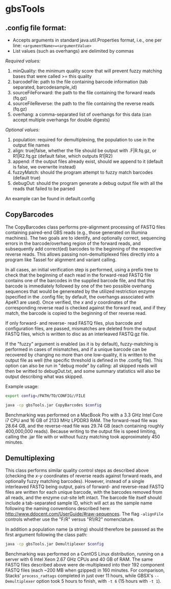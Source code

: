 # gbsTools

## .config file format:
 * Accepts arguments in standard java.util.Properties format, i.e., one per line: ```<argumentName>=<argumentValue>```
 * List values (such as overhangs) are delimited by commas
 
 *Required values:*
 1) minQuality: the minimum quality score that will prevent fuzzy matching bases that were called >= this quality
 2) barcodeFile: path to the file containing barcode information (tab separated, barcode<tab>sample_id)
 3) sourceFileForward: the path to the file containing the forward reads (fq.gz)
 4) sourceFileReverse: the path to the file containing the reverse reads (fq.gz)
 5) overhang: a comma-separated list of overhangs for this data (can accept multiple overhangs for double digests)
 
 *Optional values:*
 1) population: required for demultiplexing, the population to use in the output file names
 2) align: true|false, whether the file should be output with .F|R.fq.gz, or R1|R2.fq.gz (default false, which outputs R1|R2)
 3) append: if the output files already exist, should we append to it (default is false, we overwrite instead)
 4) fuzzyMatch: should the program attempt to fuzzy match barcodes (default true)
 5) debugOut: should the program generate a debug output file with all the reads that failed to be parsed
 
 An example can be found in default.config

## CopyBarcodes

The CopyBarcodes class performs pre-alignment processing of FASTQ files containing paired-end GBS reads (e.g., those generated on Illumina machines).  The two goals are to identify, and optionally correct, sequencing errors in the barcode/overhang region of the forward reads, and subsequently add correct(ed) barcodes to the beginning of the respective reverse reads.  This allows passing non-demultiplexed files directly into a program like Tassel for alignment and variant calling.

In all cases, an initial verification step is performed, using a prefix tree to check that the beginning of each read in the forward-read FASTQ file contains one of the barcodes in the supplied barcode file, and that this barcode is immediately followed by one of the two possible overhang sequences that would be genereated by the utilized restriction enzyme (specified in the .config file; by default, the overhangs associated with ApeK1 are used).  Once verified, the *x* and *y* coordinates of the corresponding reverse read is checked against the forward read, and if they match, the barcode is copied to the beginning of ther reverse read.

If only forward- and reverse- read FASTQ files, plus barcode and configuration files, are passed, mismatches are deleted from the output FASTQ files, which is written to disc as an interleaved FASTQ.gz file.

If the "fuzzy" argument is enabled (as it is by default), fuzzy-matching is performed in cases of mismatches, and if a unique barcode can be recovered by changing no more than one low-quality, it is written to the output file as well (the specific threshold is defined in the .config file).  This option can also be run in "debug mode" by calling: all skipped reads will then be writted to debugOut.txt, and some summary statistics will also be output describing what was skipped.

Example usage:

```bash
export config=/PATH/TO/CONFIG//FILE

java -cp gbsTools.jar CopyBarcodes $config
```
Benchmarking was performed on a MacBook Pro with a 3.3 GHz Intel Core i7 CPU and 16 GB of 2133 MHz LPDDR3 RAM.  The forward-read file was 28.64 GB, and the reverse-read file was 29.74 GB (each containing roughly 400,000,000 reads).  Because writing to the output file is speed limiting, calling the .jar file with or without fuzzy matching took approximately 450 minutes.


## Demultiplexing

This class performs similar quality control steps as described above (checking the *x*-*y* coordinates of reverse reads against forward reads, and optionally fuzzy matching barcodes).  However, instead of a single interleaved FASTQ being output, pairs of forward- and reverse-read FASTQ files are written for each unique barcode, with the barcodes removed from all reads, and the enzyme cut-site left intact.  The barcode file itself should include a tab-separated sample ID, which will act as the sample name following the naming conventions described here: http://www.ddocent.com/UserGuide/#raw-sequences.  The flag `-alignFile` controls whether use the "F/R" versus "R1/R2" nomenclature.

In addition a population name (a string) should therefore be passsed as the first argument following the class path:

```bash
java -cp gbsTools.jar Demultiplexer $config
```
Benchmarking was performed on a CentOS Linux distribution, running on a server with 6 Intel Xeon 2.67 GHz CPUs and 40 GB of RAM.  The same FASTQ files described above were de-multiplexed into their 192 component FASTQ files (each ~200 MB when gzipped) in 160 minutes.  For comparison, Stacks' `process_radtags` completed in just over 11 hours, while GBSX's `--Demultiplexer` option took 5 hours to finish, with `-t 6` (15 hours with `-t 1`).

